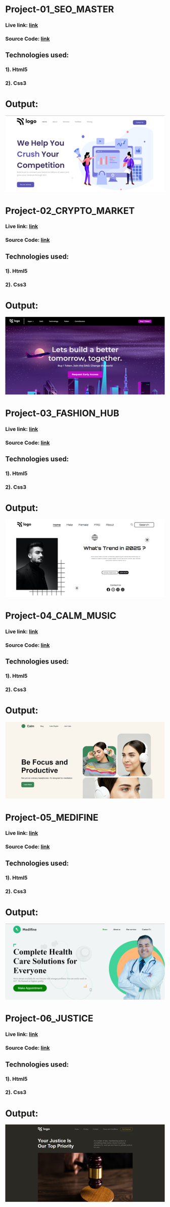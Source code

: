 # Project-01_SEO_MASTER 

### Live link: [link]()
### Source Code: [link]()
## Technologies used:

### 1). Html5

### 2). Css3

# Output:
![This is an image](./Project%2001/Screenshot%20(39).png)


# Project-02_CRYPTO_MARKET

### Live link: [link]()
### Source Code: [link]()
## Technologies used:

### 1). Html5

### 2). Css3

# Output:
![This is an image](./Project%2002/Screenshot%20(38).png)


# Project-03_FASHION_HUB

### Live link: [link]()
### Source Code: [link]()
## Technologies used:

### 1). Html5

### 2). Css3

# Output:
![This is an image](./Project%2003/Screenshot%20(37).png)


# Project-04_CALM_MUSIC

### Live link: [link]()
### Source Code: [link]()
## Technologies used:

### 1). Html5

### 2). Css3

# Output:
![This is an image](./Project%2004/Screenshot%20(40).png)


# Project-05_MEDIFINE

### Live link: [link]()
### Source Code: [link]()
## Technologies used:

### 1). Html5

### 2). Css3

# Output:
![This is an image](./Project%2005/Screenshot%20(41).png)


# Project-06_JUSTICE

### Live link: [link]()
### Source Code: [link]()
## Technologies used:

### 1). Html5

### 2). Css3

# Output:
![This is an image](./Project%2006/Screenshot%20(42).png)